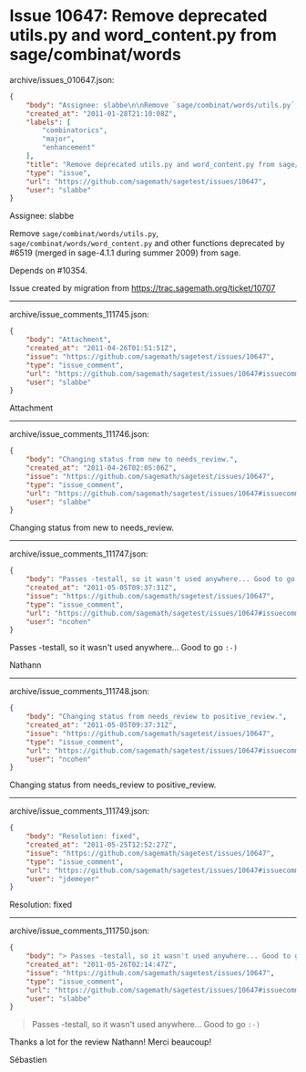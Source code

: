 # Issue 10647: Remove deprecated utils.py and word_content.py from sage/combinat/words

archive/issues_010647.json:
```json
{
    "body": "Assignee: slabbe\n\nRemove `sage/combinat/words/utils.py`, `sage/combinat/words/word_content.py` and other functions deprecated by #6519 (merged in sage-4.1.1 during summer 2009) from sage.\n\nDepends on #10354.\n\nIssue created by migration from https://trac.sagemath.org/ticket/10707\n\n",
    "created_at": "2011-01-28T21:10:08Z",
    "labels": [
        "combinatorics",
        "major",
        "enhancement"
    ],
    "title": "Remove deprecated utils.py and word_content.py from sage/combinat/words",
    "type": "issue",
    "url": "https://github.com/sagemath/sagetest/issues/10647",
    "user": "slabbe"
}
```
Assignee: slabbe

Remove `sage/combinat/words/utils.py`, `sage/combinat/words/word_content.py` and other functions deprecated by #6519 (merged in sage-4.1.1 during summer 2009) from sage.

Depends on #10354.

Issue created by migration from https://trac.sagemath.org/ticket/10707





---

archive/issue_comments_111745.json:
```json
{
    "body": "Attachment",
    "created_at": "2011-04-26T01:51:51Z",
    "issue": "https://github.com/sagemath/sagetest/issues/10647",
    "type": "issue_comment",
    "url": "https://github.com/sagemath/sagetest/issues/10647#issuecomment-111745",
    "user": "slabbe"
}
```

Attachment



---

archive/issue_comments_111746.json:
```json
{
    "body": "Changing status from new to needs_review.",
    "created_at": "2011-04-26T02:05:06Z",
    "issue": "https://github.com/sagemath/sagetest/issues/10647",
    "type": "issue_comment",
    "url": "https://github.com/sagemath/sagetest/issues/10647#issuecomment-111746",
    "user": "slabbe"
}
```

Changing status from new to needs_review.



---

archive/issue_comments_111747.json:
```json
{
    "body": "Passes -testall, so it wasn't used anywhere... Good to go `:-)`\n\nNathann",
    "created_at": "2011-05-05T09:37:31Z",
    "issue": "https://github.com/sagemath/sagetest/issues/10647",
    "type": "issue_comment",
    "url": "https://github.com/sagemath/sagetest/issues/10647#issuecomment-111747",
    "user": "ncohen"
}
```

Passes -testall, so it wasn't used anywhere... Good to go `:-)`

Nathann



---

archive/issue_comments_111748.json:
```json
{
    "body": "Changing status from needs_review to positive_review.",
    "created_at": "2011-05-05T09:37:31Z",
    "issue": "https://github.com/sagemath/sagetest/issues/10647",
    "type": "issue_comment",
    "url": "https://github.com/sagemath/sagetest/issues/10647#issuecomment-111748",
    "user": "ncohen"
}
```

Changing status from needs_review to positive_review.



---

archive/issue_comments_111749.json:
```json
{
    "body": "Resolution: fixed",
    "created_at": "2011-05-25T12:52:27Z",
    "issue": "https://github.com/sagemath/sagetest/issues/10647",
    "type": "issue_comment",
    "url": "https://github.com/sagemath/sagetest/issues/10647#issuecomment-111749",
    "user": "jdemeyer"
}
```

Resolution: fixed



---

archive/issue_comments_111750.json:
```json
{
    "body": "> Passes -testall, so it wasn't used anywhere... Good to go `:-)`\n\nThanks a lot for the review Nathann! Merci beaucoup!\n\nS\u00e9bastien",
    "created_at": "2011-05-26T02:14:47Z",
    "issue": "https://github.com/sagemath/sagetest/issues/10647",
    "type": "issue_comment",
    "url": "https://github.com/sagemath/sagetest/issues/10647#issuecomment-111750",
    "user": "slabbe"
}
```

> Passes -testall, so it wasn't used anywhere... Good to go `:-)`

Thanks a lot for the review Nathann! Merci beaucoup!

Sébastien
